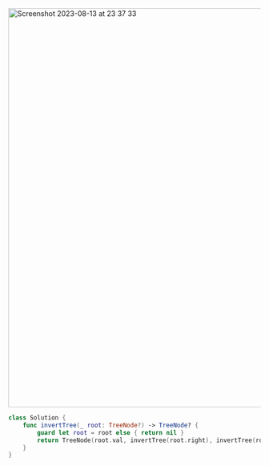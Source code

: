 <img width="796" alt="Screenshot 2023-08-13 at 23 37 33" src="https://github.com/jayyaj1224/Algorithm/assets/73763976/67fccb8a-5868-4382-afd3-adb54f46995f">

```swift
class Solution {
    func invertTree(_ root: TreeNode?) -> TreeNode? {
        guard let root = root else { return nil }
        return TreeNode(root.val, invertTree(root.right), invertTree(root.left))
    }
}
```
